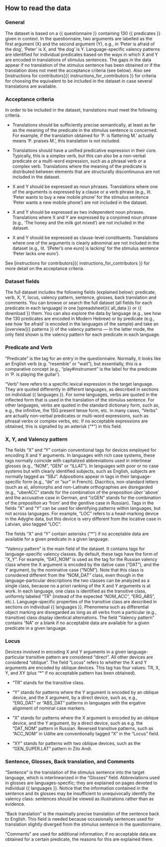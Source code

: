 ## How to read the data

### General
The dataset is based on a {{ questionnaire }} containing 130 {{ predicates }} given in context. In the questionnaire, two arguments are labelled as the first argument (X) and the second argument (Y), e.g., in ‘Peter is afraid of the dog’, ‘Peter’ is X, and ‘the dog’ is Y. Language-specific valency patterns are identified for individual predicates based on the ways in which X and Y are encoded in translations of stimulus sentences. The gaps in the data appear if no translation of the stimulus sentence has been obtained or if the translation does not meet the acceptance criteria (see below). Also see [instructions for contributors]{{ instructions_for_contributors }} for criteria for choosing the equivalent to be included in the dataset in case several translations are available.

### Acceptance criteria

In order to be included in the dataset, translations must meet the following criteria.

- Translations should be sufficiently precise semantically, at least as far as the meaning of the predicate in the stimulus sentence is concerned. For example, if the translation obtained for ‘P. is flattering M.’ actually means ‘P. praises M.’, this translation is not included.

- Translations should have a unified predicative expression in their core. Typically, this is a simplex verb, but this can also be a non-verbal predicate or a multi-word expression, such as a phrasal verb or a complex verb. Translations where the meaning of the predicate is distributed between elements that are structurally discontinuous are not included in the dataset.
 
- X and Y should be expressed as noun phrases. Translations where one of the arguments is expressed by a clause or a verb phrase (e.g., lit. ‘Peter wants to buy a new mobile phone’ for the stimulus sentence ‘Peter wants a new mobile phone’) are not included in the dataset.

- X and Y should be expressed as two independent noun phrases. Translations where X and Y are expressed by a conjoined noun phrase (e.g., ‘The honey and the milk got mixed’) are not included in the dataset.

- X and Y should be expressed as clause-level constituents. Translations where one of the arguments is clearly adnominal are not included in the dataset (e.g., lit. ‘[Peter’s one euro] is lacking’ for the stimulus sentence ‘Peter lacks one euro’).

See [instructions for contributors]{{ instructions_for_contributors }} for more detail on the acceptance criteria.

### Dataset fields
The full dataset includes the following fields (explained below): predicate, verb, X, Y, locus, valency pattern, sentence, glosses, back translation and comments. You can browse or search the full dataset (all fields for each predicate in each language) in one [spreadsheet]{{ all_data }} or {{ download }} them. You can also explore the data by language (e.g., see how the 130 predicates are encoded in Modern Hebrew) or by predicate (e.g., see how ‘be afraid’ is encoded in the languages of the sample) and take an [overview]{{ patterns }} of the valency patterns — in the latter mode, the only field shown is the valency pattern for each predicate in each language.

### Predicate and Verb
“Predicate” is the tag for an entry in the questionnaire. Normally, it looks like an English verb (e.g. “resemble” or “wait”), but essentially, this is a comparative concept (e.g., “play#instrument” is the label for the predicate in ‘P. is playing the guitar’).

“Verb” here refers to a specific lexical expression in the target language. They are quoted differently in different languages, as described in sections on individual {{ languages }}. For some languages, verbs are quoted in the inflected form that is used in the translation of the stimulus sentence. For other languages, verbs are quoted in the standard dictionary form, such as, e.g., the infinitive, the 1SG present tense form, etc. In many cases, “Verbs” are actually non-verbal predicates or multi-word expressions, such as phrasal verbs or complex verbs, etc. If no acceptable expressions are obtained, this is signalled by an asterisk (“*”) in this field. 

### X, Y, and Valency pattern
The fields “X” and “Y” contain conventional tags for devices employed for encoding X and Y arguments. In languages with rich case systems, these tags normally coincide with capitalized abbreviations used in interlinear glosses (e.g., “NOM”, “GEN” or “ILLAT”). In languages with poor or no case systems but with clearly identified subjects, such as English, subjects are normally tagged as “SBJ”. Adpositions appear in tags in their language-specific form (e.g., “de” or “sur” in French). Diacritics, non-standard letters (such as ə), allomorphs and non-Latinate orthographies are disregarded (e.g., “uberACC” stands for the combination of the preposition *über* ‘above’ and the accusative case in German, and “izGEN” stands for the combination of the preposition *из* ‘from’ and the genitive case in Russian). Tags in the fields “X” and “Y” can be used for identifying patterns within languages, but not across languages. For example, “LOC” refers to a head-marking device in the Adyghe data, but this device is very different from the locative case in Latvian, also tagged “LOC”.

The fields “X” and “Y” contain asterisks (“*”) if no acceptable data are available for a given predicate in a given language.

“Valency pattern” is the main field of the dataset. It contains tags for language-specific valency classes. By default, these tags have the form of “X\_Y”. For example, “DAT\_NOM” is used as the tag for the Russian valency class where the X argument is encoded by the dative case (“DAT”), and the Y argument, by the nominative case (“NOM”). Note that this class is considered different from the “NOM\_DAT” class, even though in the language-particular descriptions the two classes can be analyzed as a single class, because no a priori ranking of the X and Y arguments is at work. In each language, one class is identified as the transitive class, uniformly labeled “TR” (instead of the expected “NOM\_ACC”, “ERG\_ABS”, etc.). Language-specific properties of the transitive class are described in sections on individual {{ languages  }}. Phenomena such as differential object marking are disregarded as long as all verbs from a particular (e.g., transitive) class display identical alternations. The field “Valency pattern” contains “NA” or a blank if no acceptable data are available for a given predicate in a given language.

### Locus
Devices involved in encoding X and Y arguments in a given language-particular transitive pattern are considered “direct”. All other devices are considered “oblique”. The field “Locus” refers to whether the X and Y arguments are encoded by oblique devices. This tag has four values: TR, X, Y, and XY (plus “*” if no acceptable pattern has been obtained).

- “TR” stands for the transitive class.

- “Y” stands for patterns where the Y argument is encoded by an oblique device, and the X argument, by a direct device, such as, e.g., “ERG\_DAT” or “ABS\_DAT” patterns in languages with the ergative alignment of nominal case markers.

- “X” stands for patterns where the X argument is encoded by an oblique device, and the Y argument, by a direct device, such as e.g. the “DAT\_NOM” pattern in Russian. Reversed transitive patterns, such as “ACC\_NOM” in Udihe are conventionally tagged “X” in the “Locus” field.

- “XY” stands for patterns with two oblique devices, such as the “GEN\_SUPER.LAT” pattern in Zilo Andi.

### Sentence, Glosses, Back translation, and Comments
“Sentence” is the translation of the stimulus sentence into the target language, which is interlinearized in the “Glosses” field. Abbreviations used in glosses are languages-specific; they are explained on pages devoted to individual {{ languages }}. Notice that the information contained in the sentence and its glosses may be insufficient to unequivocally identify the valency class: sentences should be viewed as illustrations rather than as evidence.

“Back translation” is the maximally precise translation of the sentence back to English. This field is needed because occasionally sentences used for translation slightly diverged from the stimulus sentence in the questionnaire.

“Comments” are used for additional information; if no acceptable data are obtained for a certain predicate, the reasons for this are explained there.
